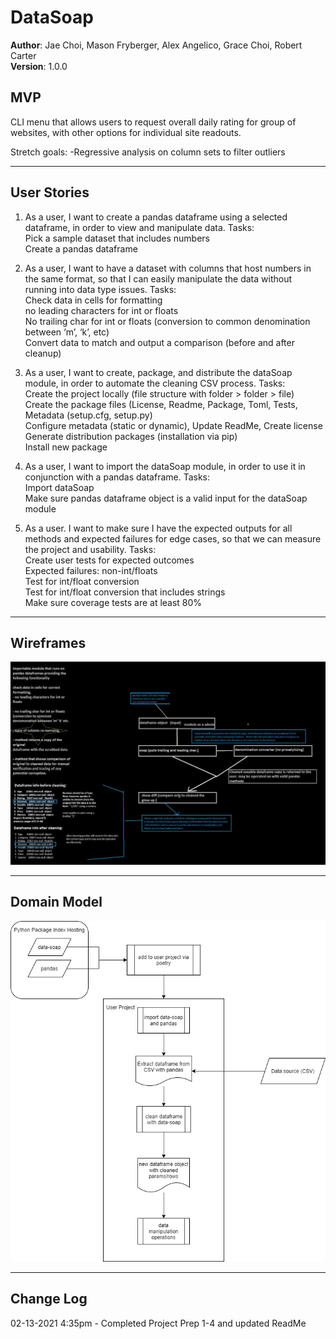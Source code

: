 # DataSoap
**Author**: Jae Choi, Mason Fryberger, Alex Angelico, Grace Choi, Robert Carter  
**Version**: 1.0.0 
## MVP
CLI menu that allows users to request overall daily rating for group of websites, with other options for individual site readouts.

Stretch goals: 
-Regressive analysis on column sets to filter outliers 
_____
## User Stories
1. As a user, I want to create a pandas dataframe using a selected dataframe, in order to view and manipulate data.
Tasks:   
Pick a sample dataset that includes numbers  
Create a pandas dataframe  

2. As a user, I want to have a dataset with columns that host numbers in the same format, so that I can easily manipulate the data without running into data type issues.
Tasks:  
Check data in cells for formatting   
no leading characters for int or floats   
No trailing char for int or floats (conversion to common denomination between ‘m’, ‘k’, etc)  
Convert data to match and output a comparison (before and after cleanup)  

3. As a user, I want to create, package, and distribute the dataSoap module, in order to automate the cleaning CSV process.
Tasks:  
Create the project locally (file structure with folder > folder > file)  
Create the package files (License, Readme, Package, Toml, Tests, Metadata (setup.cfg, setup.py)  
Configure metadata (static or dynamic), Update ReadMe, Create license  
Generate distribution packages (installation via pip)  
Install new package  

4. As a user, I want to import the dataSoap module, in order to use it in conjunction with a pandas dataframe.
Tasks:  
Import dataSoap  
Make sure pandas dataframe object is a valid input for the dataSoap module  

5. As a user. I want to make sure I have the expected outputs for all methods and expected failures for edge cases, so that we can measure the project and usability. 
Tasks:  
Create user tests for expected outcomes  
Expected failures: non-int/floats  
Test for int/float conversion  
Test for int/float conversion that includes strings  
Make sure coverage tests are at least 80%  
_____
## Wireframes
![Wireframes](assets/data-soap-401-v2.jpeg)
_____
## Domain Model
![Domain Model](assets/data-soap-domain-model.png) 
_____
## Change Log
02-13-2021 4:35pm - Completed Project Prep 1-4 and updated ReadMe  